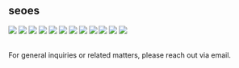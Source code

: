 ## seoes

<div>
    <a href="https://www.open-std.org/jtc1/sc22/wg14/"><img src="https://img.shields.io/badge/C-A8B9CC?style=flat-square&logo=c&logoColor=white"/></a>
    <a href="https://isocpp.org"><img src="https://img.shields.io/badge/C++-00599C?style=flat-square&logo=cplusplus&logoColor=white"/></a>
    <a href="https://www.typescriptlang.org"><img src="https://img.shields.io/badge/Typescript-3178C6?style=flat-square&logo=typescript&logoColor=white"/></a>
    <a href="https://react.dev"><img src="https://img.shields.io/badge/React-61DAFB?style=flat-square&logo=react&logoColor=white"/></a>
    <a href="https://nextjs.org"><img src="https://img.shields.io/badge/Next.js-000000?style=flat-square&logo=nextdotjs&logoColor=white"/></a>
<!--     <a href="https://svelte.dev"><img src="https://img.shields.io/badge/Svelte-FF3E00?style=flat-square&logo=svelte&logoColor=white"/></a> -->
    <a href="https://nodejs.org/ko"><img src="https://img.shields.io/badge/Node.js-339933?style=flat-square&logo=nodedotjs&logoColor=white"/></a>
    <!-- <a href="https://nestjs.com/ko"><img src="https://img.shields.io/badge/Nest.js-E0234E?style=flat-square&logo=nestjs&logoColor=white"/></a> -->
    <a href="https://www.postgresql.org"><img src="https://img.shields.io/badge/PostgreSQL-4169E1?style=flat-square&logo=postgresql&logoColor=white"/></a>
<!--     <a href="https://www.mongodb.com/ko-kr"><img src="https://img.shields.io/badge/MongoDB-47A248?style=flat-square&logo=MongoDB&logoColor=white"/></a> -->
<!--     <a href="https://aws.amazon.com/ko/"><img src="https://img.shields.io/badge/AWS-232F3E?style=flat-square&logo=amazonaws&logoColor=white"/></a> -->
    <a href="https://www.nginx.com"><img src="https://img.shields.io/badge/NGINX-009639?style=flat-square&logo=nginx&logoColor=white"/></a>
    <a href="https://www.gitea.com"><img src="https://img.shields.io/badge/Gitea-609926?style=flat-square&logo=gitea&logoColor=white"/></a>
    <a href="https://www.docker.com"><img src="https://img.shields.io/badge/Docker-2496ED?style=flat-square&logo=docker&logoColor=white"/></a>
    <a href="https://rockylinux.org"><img src="https://img.shields.io/badge/Rocky Linux-10B981?style=flat-square&logo=rockylinux&logoColor=white"/></a>
    <a href="https://www.jenkins.io"><img src="https://img.shields.io/badge/Jenkins-D24939?style=flat-square&logo=jenkins&logoColor=white"/></a>
</div>

<br/>

For general inquiries or related matters, please reach out via email.

<!--
**DOWON-SEO/DOWON-SEO** is a ✨ _special_ ✨ repository because its `README.md` (this file) appears on your GitHub profile.

Here are some ideas to get you started:

- 🔭 I’m currently working on ...
- 🌱 I’m currently learning ...
- 👯 I’m looking to collaborate on ...
- 🤔 I’m looking for help with ...
- 💬 Ask me about ...
- 📫 How to reach me: ...
- 😄 Pronouns: ...
- ⚡ Fun fact: ...
-->
